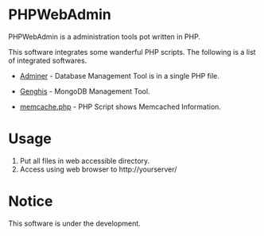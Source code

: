 # PHPWebAdmin


PHPWebAdmin is a administration tools pot written in PHP.

This software integrates some wanderful PHP scripts. The following is a list of integrated softwares.

  * [Adminer](http://www.adminer.org/) - Database Management Tool is in a single PHP file.

  * [Genghis](http://genghisapp.com/) - MongoDB Management Tool.

  * [memcache.php](http://livebookmark.net/journal/2008/05/21/memcachephp-stats-like-apcphp/) - PHP Script shows Memcached Information.

# Usage

  1. Put all files in web accessible directory.
  1. Access using web browser to http://yourserver/

# Notice

This software is under the development.
